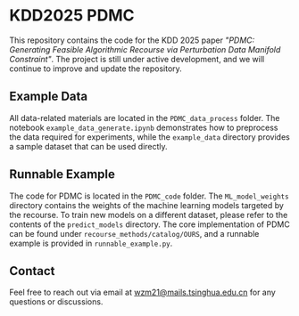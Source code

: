 # KDD2025 PDMC

This repository contains the code for the KDD 2025 paper *"PDMC: Generating Feasible Algorithmic Recourse via Perturbation Data Manifold Constraint"*. The project is still under active development, and we will continue to improve and update the repository.

## Example Data

All data-related materials are located in the `PDMC_data_process` folder. The notebook `example_data_generate.ipynb` demonstrates how to preprocess the data required for experiments, while the `example_data` directory provides a sample dataset that can be used directly.

## Runnable Example

The code for PDMC is located in the `PDMC_code` folder. The `ML_model_weights` directory contains the weights of the machine learning models targeted by the recourse. To train new models on a different dataset, please refer to the contents of the `predict_models` directory. The core implementation of PDMC can be found under `recourse_methods/catalog/OURS`, and a runnable example is provided in `runnable_example.py`.

## Contact

Feel free to reach out via email at wzm21@mails.tsinghua.edu.cn for any questions or discussions.
